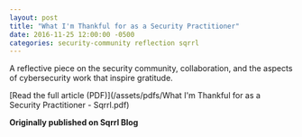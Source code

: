 ```yaml
---
layout: post
title: "What I'm Thankful for as a Security Practitioner"
date: 2016-11-25 12:00:00 -0500
categories: security-community reflection sqrrl
---
```


A reflective piece on the security community, collaboration, and the aspects of cybersecurity work that inspire gratitude.

[Read the full article (PDF)](/assets/pdfs/What I'm Thankful for as a Security Practitioner - Sqrrl.pdf)

**Originally published on Sqrrl Blog**